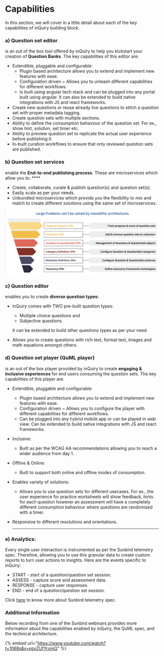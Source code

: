 # Capabilities

In this section, we will cover in a little detail about each of the key capabilities of inQuiry building block.

### **a) Question set editor**&#x20;

is an out of the box tool offered by inQuiry to help you kickstart your creation of **Question Banks**. The key capabilities of this editor are:

* Extendible, pluggable and configurable:&#x20;
  * Plugin based architecture allows you to extend and implement new features with ease.&#x20;
  * Configuration driven \~ Allows you to unleash different capabilities for different workflows.&#x20;
  * Is built using angular tech stack and can be plugged into any portal built using angular. It can also be extended to build native integrations with JS and react frameworks.
* Create new questions or reuse already live questions to stitch a question set with proper metadata tagging.
* Create question sets with multiple sections.&#x20;
* Ability to define the consumption behaviour of the question set. For ex., show hint, solution, set timer etc.
* Ability to preview question set to replicate the actual user experience before publishing it.
* In-built curation workflows to ensure that only reviewed question sets are published.

### **b) Question set services**&#x20;

enable the **End-to-end publishing process**. These are microservices which allow you to: ****&#x20;

* Create, collaborate, curate & publish question(s) and question set(s).&#x20;
* Easily scale as per your needs.
* Unbundled microservices which provide you the flexibility to mix and match to create different solutions using the same set of microservices.

![Representation of services used to power assessments in courses](<../.gitbook/assets/Screen Shot 2022-03-14 at 7.32.10 PM.png>)

### **c) Question editor**&#x20;

enables you to create **diverse question types:**&#x20;

*   inQuiry comes with TWO pre-built question types:&#x20;

    * Multiple choice questions and&#x20;
    * Subjective questions.&#x20;

    It can be extended to build other questions types as per your need.
* Allows you to create questions with rich text, format text, images and math equations amongst others.

### **d) Question set player (QuML player)**&#x20;

is an out of the box player provided by inQuiry to create **engaging & inclusive experiences** for end users consuming the question sets. The key capabilities of this player are:&#x20;

* Extendible, pluggable and configurable:&#x20;
  * Plugin based architecture allows you to extend and implement new features with ease.&#x20;
  * Configuration driven \~ Allows you to configure the player with different capabilities for different workflows.&#x20;
  * Can be plugged into any hybrid mobile app or can be played in web view. Can be extended to build native integrations with JS and react frameworks.
* Inclusive:
  * Built as per the WCAG AA recommendations allowing you to reach a wider audience from day 1.
* Offline & Online:
  * Built to support both online and offline modes of consumption.
* Enables variety of solutions:
  * Allows you to use question sets for different usecases. For ex., the user experience for practice worksheets will show feedback, hints for each question however an assessment will have a completely different consumption behaviour where questions are randomized with a timer.&#x20;
*   Responsive to different resolutions and orientations.&#x20;

    ****

### **e) Analytics:**&#x20;

Every single user interaction is instrumented as per the Sunbird telemetry spec. Therefore, allowing you to use this granular data to create custom reports to turn user actions to insights. Here are the events specific to inQuiry:

* START - start of a question/question set session.&#x20;
* ASSESS - capture score and assessment data.&#x20;
* RESPONSE - capture user responses.&#x20;
* END - end of a question/question set session.

Click [here](https://github.com/sunbird-specs/Telemetry/blob/3.3.0/specification.md) to know more about Sunbird telemetry spec.



### **Additional Information**

Below recording from one of the Sunbird webinars provides more information about the capabilities enabled by inQuiry, the QuML spec, and the technical architecture.

{% embed url="https://www.youtube.com/watch?t=1068s&v=xgvZUfYrxmQ" %}
